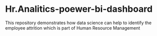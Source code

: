 # Hr.Analitics-poewer-bi-dashboard
This repository demonstrates how data science can help to identify the employee attrition which is part of Human Resource Management
